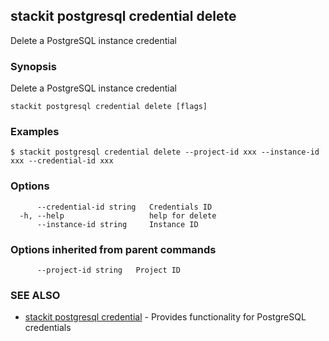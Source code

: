 ## stackit postgresql credential delete

Delete a PostgreSQL instance credential

### Synopsis

Delete a PostgreSQL instance credential

```
stackit postgresql credential delete [flags]
```

### Examples

```
$ stackit postgresql credential delete --project-id xxx --instance-id xxx --credential-id xxx
```

### Options

```
      --credential-id string   Credentials ID
  -h, --help                   help for delete
      --instance-id string     Instance ID
```

### Options inherited from parent commands

```
      --project-id string   Project ID
```

### SEE ALSO

* [stackit postgresql credential](./stackit_postgresql_credential.md)	 - Provides functionality for PostgreSQL credentials

